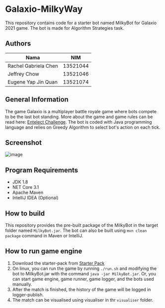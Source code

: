 # Galaxio-MilkyWay
This repository contains code for a starter bot named MilkyBot for Galaxio 2021 game. The bot is made for Algorithm Strategies task.

## Authors
| Nama                  | NIM      |
| --------------------- | -------- |
| Rachel Gabriela Chen  | 13521044 |
| Jeffrey Chow| 13521046 |
| Eugene Yap Jin Quan          | 13521074 |

## General Information

The game Galaxio is a multiplayer battle royale game where bots compete to be the last bot standing. More about the game and game rules can be read here: [Entelect Challenge](https://github.com/EntelectChallenge/2021-Galaxio).
The bot is coded with Java programming language and relies on Greedy Algorithm to select bot's action on each tick.

## Screenshot
![image](https://user-images.githubusercontent.com/91037907/219581684-1a82c374-3831-414d-8799-f78b15d1d105.png)

## Program Requirements

- JDK 1.8
- NET Core 3.1
- Apache Maven
- IntelliJ IDEA (Optional)

## How to build
This repository provides the pre-built package of the MilkyBot in the target folder named `MilkyBot.jar`. The bot can also be built using `mvn clean package` command in Maven or IntelliJ.

## How to run game engine
1. Download the starter-pack from [Starter Pack](https://github.com/EntelectChallenge/2021-Galaxio/releases/tag/2021.3.2)
2. On linux, you can run the game by running `./run.sh` and modifying the bot to MilkyBot.jar with the command `java -jar MilkyBot.jar`. Or, you can start game engine, game runner, game logger, and the bots used manually.
3. After the match is finished, the history of the game will be logged in logger-publish.
4. The match can be visualised using visualiser in thr `visualiser` folder.
